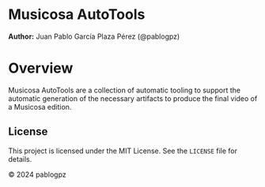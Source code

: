 # Musicosa AutoTools
**Author:** Juan Pablo García Plaza Pérez (@pablogpz)

# Overview

Musicosa AutoTools are a collection of automatic tooling to support the automatic generation of the necessary artifacts
to produce the final video of a Musicosa edition.

## License

This project is licensed under the MIT License. See the `LICENSE` file for details.

© 2024 pablogpz